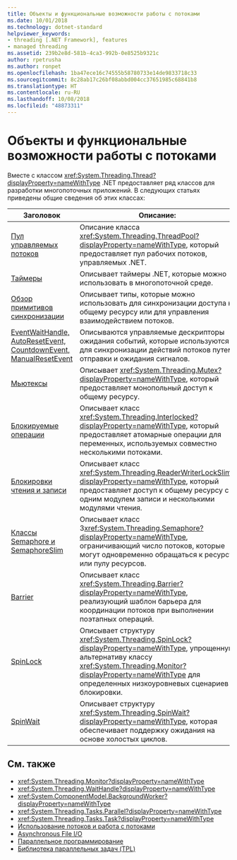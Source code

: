 ```yaml
---
title: Объекты и функциональные возможности работы с потоками
ms.date: 10/01/2018
ms.technology: dotnet-standard
helpviewer_keywords:
- threading [.NET Framework], features
- managed threading
ms.assetid: 239b2e8d-581b-4ca3-992b-0e8525b9321c
author: rpetrusha
ms.author: ronpet
ms.openlocfilehash: 1ba47ece16c74555b58780733e14de9833718c33
ms.sourcegitcommit: 8c28ab17c26bf08abbd004cc37651985c68841b8
ms.translationtype: HT
ms.contentlocale: ru-RU
ms.lasthandoff: 10/08/2018
ms.locfileid: "48873311"
---
```

# <a name="threading-objects-and-features"></a>Объекты и функциональные возможности работы с потоками

Вместе с классом <xref:System.Threading.Thread?displayProperty=nameWithType> .NET предоставляет ряд классов для разработки многопоточных приложений. В следующих статьях приведены общие сведения об этих классах:

|Заголовок|Описание:|  
|-----------|-----------------|  
|[Пул управляемых потоков](the-managed-thread-pool.md)|Описание класса <xref:System.Threading.ThreadPool?displayProperty=nameWithType>, который предоставляет пул рабочих потоков, управляемых .NET.|  
|[Таймеры](timers.md)|Описывает таймеры .NET, которые можно использовать в многопоточной среде.|
|[Обзор примитивов синхронизации](overview-of-synchronization-primitives.md)|Описывает типы, которые можно использовать для синхронизации доступа к общему ресурсу или для управления взаимодействием потоков.|
|[EventWaitHandle, AutoResetEvent, CountdownEvent, ManualResetEvent](eventwaithandle-autoresetevent-countdownevent-manualresetevent.md)|Описываются управляемые дескрипторы ожидания событий, которые используются для синхронизации действий потоков путем отправки и ожидания сигналов.|
|[Мьютексы](mutexes.md)|Описывает <xref:System.Threading.Mutex?displayProperty=nameWithType>, который предоставляет монопольный доступ к общему ресурсу.|
|[Блокируемые операции](interlocked-operations.md)|Описывает класс <xref:System.Threading.Interlocked?displayProperty=nameWithType>, который предоставляет атомарные операции для переменных, используемых совместно несколькими потоками.|
|[Блокировки чтения и записи](reader-writer-locks.md)|Описывает класс <xref:System.Threading.ReaderWriterLockSlim?displayProperty=nameWithType>, который предоставляет доступ к общему ресурсу с одним модулем записи и несколькими модулями чтения.|
|[Классы Semaphore и SemaphoreSlim](semaphore-and-semaphoreslim.md)|Описывает класс 3<xref:System.Threading.Semaphore?displayProperty=nameWithType>, ограничивающий число потоков, которые могут одновременно обращаться к ресурсу или пулу ресурсов.|
|[Barrier](barrier.md)|Описывает класс <xref:System.Threading.Barrier?displayProperty=nameWithType>, реализующий шаблон барьера для координации потоков при выполнении поэтапных операций.|
|[SpinLock](spinlock.md)|Описывает структуру <xref:System.Threading.SpinLock?displayProperty=nameWithType>, упрощенную альтернативу классу <xref:System.Threading.Monitor?displayProperty=nameWithType> для определенных низкоуровневых сценариев блокировки.|
|[SpinWait](spinwait.md)|Описывает структуру <xref:System.Threading.SpinWait?displayProperty=nameWithType>, которая обеспечивает поддержку ожидания на основе холостых циклов.|

## <a name="see-also"></a>См. также

- <xref:System.Threading.Monitor?displayProperty=nameWithType>
- <xref:System.Threading.WaitHandle?displayProperty=nameWithType>
- <xref:System.ComponentModel.BackgroundWorker?displayProperty=nameWithType>
- <xref:System.Threading.Tasks.Parallel?displayProperty=nameWithType>
- <xref:System.Threading.Tasks.Task?displayProperty=nameWithType>
- [Использование потоков и работа с потоками](using-threads-and-threading.md)
- [Asynchronous File I/O](../io/asynchronous-file-i-o.md)
- [Параллельное программирование](../parallel-programming/index.md)
- [Библиотека параллельных задач (TPL)](../parallel-programming/task-parallel-library-tpl.md)
